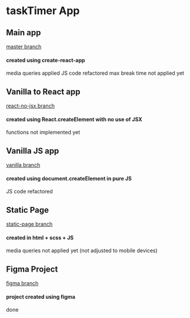 # taskTimer App

## Main app
[master branch](https://github.com/jchojna/task-timer/tree/master)
#### created using create-react-app
media queries applied
JS code refactored
max break time not applied yet

## Vanilla to React app
[react-no-jsx branch](https://github.com/jchojna/task-timer/tree/react-no-jsx)
#### created using React.createElement with no use of JSX
functions not implemented yet

## Vanilla JS app
[vanilla branch](https://github.com/jchojna/task-timer/tree/vanilla)
#### created using document.createElement in pure JS
JS code refactored

## Static Page
[static-page branch](https://github.com/jchojna/task-timer/tree/static-page)
#### created in html + scss + JS
media queries not applied yet (not adjusted to mobile devices)

## Figma Project
[figma branch](https://github.com/jchojna/task-timer/tree/figma)
#### project created using figma
done